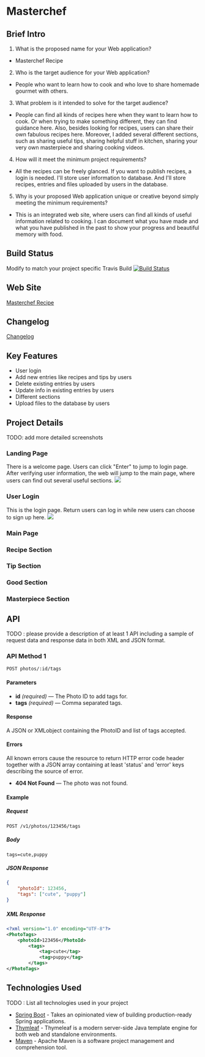 # Masterchef

## Brief Intro
1. What is the proposed name for your Web application?
- Masterchef Recipe
2. Who is the target audience for your Web application?
- People who want to learn how to cook and who love to share homemade gourmet with others. 
3. What problem is it intended to solve for the target audience?
- People can find all kinds of recipes here when they want to learn how to cook. Or when trying to make something different, they can find guidance here. Also, besides looking for recipes, users can share their own fabulous recipes here. Moreover, I added several different sections, such as sharing useful tips, sharing helpful stuff in kitchen, sharing your very own masterpiece and sharing cooking videos. 
4. How will it meet the minimum project requirements?
- All the recipes can be freely glanced. If you want to publish recipes, a login is needed. I'll store user information to database. And I'll store recipes, entries and files uploaded by users in the database. 
5. Why is your proposed Web application unique or creative beyond simply meeting the minimum requirements?
- This is an integrated web site, where users can find all kinds of useful information related to cooking. I can document what you have made and what you have published in the past to show your progress and beautiful memory with food. 


## Build Status
Modify to match your project specific Travis Build
[![Build Status](https://travis-ci.org/infsci2560sp17/full-stack-web.svg?branch=master)](https://travis-ci.org/infsci2560sp17/full-stack-web-XinyiShu)


## Web Site
[Masterchef Recipe](https://calm-atoll-55406.herokuapp.com/)


## Changelog
[Changelog](https://github.com/infsci2560sp17/full-stack-web-XinyiShu/blob/master/CHANGELOG.md)


## Key Features
* User login
* Add new entries like recipes and tips by users
* Delete existing entries by users
* Update info in existing entries by users
* Different sections
* Upload files to the database by users


## Project Details
TODO: add more detailed screenshots
### Landing Page
There is a welcome page. Users can click "Enter" to jump to login page. After verifying user information, the web will jump to the main page, where users can find out several useful sections. 
<img src="https://github.com/infsci2560sp17/full-stack-web-XinyiShu/blob/master/src/main/resources/welcome.png">

### User Login
This is the login page. Return users can log in while new users can choose to sign up here. 
<img src="https://github.com/infsci2560sp17/full-stack-web-XinyiShu/blob/master/src/main/resources/login.png">

### Main Page

### Recipe Section

### Tip Section

### Good Section

### Masterpiece Section


## API
TODO : please provide a description of at least 1 API including a sample of request data and response data in both XML and JSON format.
### API Method 1
    POST photos/:id/tags 
#### Parameters
- **id** _(required)_ — The Photo ID to add tags for.
- **tags** _(required)_ — Comma separated tags.
#### Response
A JSON or XMLobject containing the PhotoID and list of tags accepted.
#### Errors
All known errors cause the resource to return HTTP error code header together with a JSON array containing at least 'status' and 'error' keys describing the source of error.
- **404 Not Found** — The photo was not found.
#### Example

##### Request

    POST /v1/photos/123456/tags

##### Body

    tags=cute,puppy


##### JSON Response

```json
{
    "photoId": 123456,
    "tags": ["cute", "puppy"]
}
```

##### XML Response

```xml
<?xml version="1.0" encoding="UTF-8"?>
<PhotoTags>
    <photoId>123456</PhotoId>
        <tags>
            <tag>cute</tag>
            <tag>puppy</tag>
        </tags>
</PhotoTags>
```


## Technologies Used
TODO : List all technologies used in your project
- [Spring Boot](https://projects.spring.io/spring-boot/) - Takes an opinionated view of building production-ready Spring applications.
- [Thymleaf](http://www.thymeleaf.org/) - Thymeleaf is a modern server-side Java template engine for both web and standalone environments.
- [Maven](https://maven.apache.org/) - Apache Maven is a software project management and comprehension tool.

